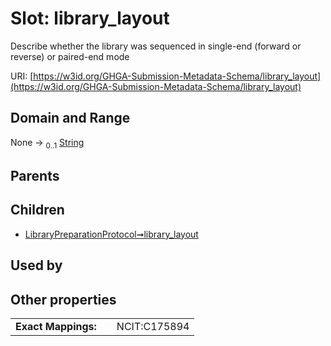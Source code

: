 
# Slot: library_layout


Describe whether the library was sequenced in single-end (forward or reverse) or paired-end mode

URI: [https://w3id.org/GHGA-Submission-Metadata-Schema/library_layout](https://w3id.org/GHGA-Submission-Metadata-Schema/library_layout)


## Domain and Range

None &#8594;  <sub>0..1</sub> [String](types/String.md)

## Parents


## Children

 *  [LibraryPreparationProtocol➞library_layout](LibraryPreparationProtocol_library_layout.md)

## Used by


## Other properties

|  |  |  |
| --- | --- | --- |
| **Exact Mappings:** | | NCIT:C175894 |

